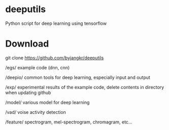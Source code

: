 # deeputils
Python script for deep learning using tensorflow

# Download
 git clone https://github.com/byjangkr/deeputils

/egs/
 example code (dnn, cnn)

/deepio/
 common tools for deep learning, especially input and output

/exp/
 experimental results of the example code, delete contents in directory when updating github

/model/
 various model for deep learning

/vad/
 voise activity detection

/feature/
 spectrogram, mel-spectrogram, chromagram, etc...

